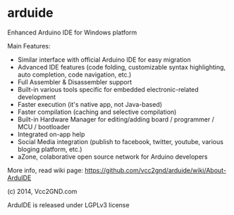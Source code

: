 arduide
=======

Enhanced Arduino IDE for Windows platform

Main Features:
- Similar interface with official Arduino IDE for easy migration
- Advanced IDE features (code folding, customizable syntax highlighting, auto completion, code navigation, etc.)
- Full Assembler & Disassembler support
- Built-in various tools specific for embedded electronic-related development
- Faster execution (it's native app, not Java-based)
- Faster compilation (caching and selective compilation)
- Built-in Hardware Manager for editing/adding board / programmer / MCU / bootloader
- Integrated on-app help
- Social Media integration (publish to facebook, twitter, youtube, various bloging platform, etc.)
- aZone, colaborative open source network for Arduino developers

More info, read wiki page:
https://github.com/vcc2gnd/arduide/wiki/About-ArduIDE


(c) 2014, Vcc2GND.com

ArduIDE is released under LGPLv3 license
